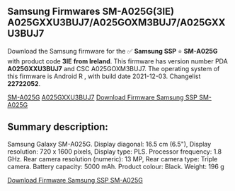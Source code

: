 <h2>Samsung Firmwares SM-A025G(3IE) A025GXXU3BUJ7/A025GOXM3BUJ7/A025GXXU3BUJ7</h2>
Download the Samsung firmware for the ✅ <strong>Samsung SSP </strong> ⭐ <strong>SM-A025G</strong> with product code <strong>3IE</strong> <strong> from Ireland</strong>. This firmware has version number PDA <strong>A025GXXU3BUJ7</strong> and CSC A025GOXM3BUJ7. The operating system of this firmware is Android R , with build date 2021-12-03. Changelist <strong>22722052</strong>.


[SM-A025G](https://samfirm.shop/samsung/model/SM-A025G)
[A025GXXU3BUJ7](https://samfirm.shop/samsung/pda/A025GXXU3BUJ7)
[Download Firmware Samsung SSP SM-A025G](https://samfirm.shop/samsung/firmware/479926)
<h2>Summary description:</h2>
<p>Samsung Galaxy SM-A025G. Display diagonal: 16.5 cm (6.5"), Display resolution: 720 x 1600 pixels, Display type: PLS. Processor frequency: 1.8 GHz. Rear camera resolution (numeric): 13 MP, Rear camera type: Triple camera. Battery capacity: 5000 mAh. Product colour: Black. Weight: 196 g</p>


[Download Firmware Samsung SSP SM-A025G](https://samfirm.shop/samsung/firmware/479926)
